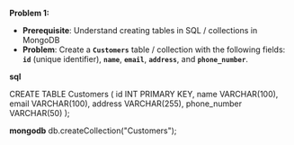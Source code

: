 **Problem 1:**

- **Prerequisite**: Understand creating tables in SQL / collections in MongoDB
- **Problem**: Create a **`Customers`** table / collection with the following fields: **`id`** (unique identifier), **`name`**, **`email`**, **`address`**, and **`phone_number`**.

**sql**

CREATE TABLE Customers (
    id INT PRIMARY KEY,
    name VARCHAR(100),
    email VARCHAR(100),
    address VARCHAR(255),
    phone_number VARCHAR(50)
);

**mongodb**
db.createCollection("Customers");
